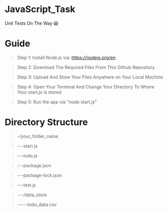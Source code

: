 # JavaScript_Task
Unit Tests On The Way 😱

# Guide

>Step 1: Install Node.js via: https://nodejs.org/en

>Step 2: Download The Required Files From This Github Repository

>Step 3: Upload And Store Your Files Anywhere on Your Local Machine

>Step 4: Open Your Terminal And Change Your Directory To Where Your start.js is stored

>Step 5: Run the app via "node start.js"

# Directory Structure

>-/your_folder_name

>---start.js

>---todo.js

>---package.json

>---package-lock.json

>---test.js

>---/data_store

>-----todo_data.csv




